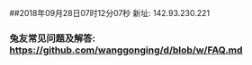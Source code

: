 ##2018年09月28日07时12分07秒 新址: 142.93.230.221
### 兔友常见问题及解答: https://github.com/wanggonging/d/blob/w/FAQ.md
